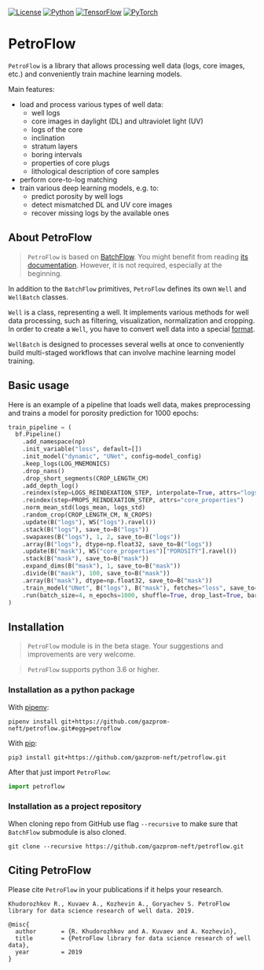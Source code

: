 [![License](https://img.shields.io/github/license/analysiscenter/batchflow.svg)](https://www.apache.org/licenses/LICENSE-2.0)
[![Python](https://img.shields.io/badge/python-3.6-blue.svg)](https://python.org)
[![TensorFlow](https://img.shields.io/badge/TensorFlow-1.15-orange.svg)](https://tensorflow.org)
[![PyTorch](https://img.shields.io/badge/PyTorch-1.5-orange.svg)](https://pytorch.org)


# PetroFlow

`PetroFlow` is a library that allows processing well data (logs, core images, etc.) and conveniently train machine learning models.

Main features:
* load and process various types of well data:
    * well logs
    * core images in daylight (DL) and ultraviolet light (UV)
    * logs of the core
    * inclination
    * stratum layers
    * boring intervals
    * properties of core plugs
    * lithological description of core samples
* perform core-to-log matching
* train various deep learning models, e.g. to:
    * predict porosity by well logs
    * detect mismatched DL and UV core images
    * recover missing logs by the available ones


## About PetroFlow

> `PetroFlow` is based on [BatchFlow](https://github.com/analysiscenter/batchflow). You might benefit from reading [its documentation](https://analysiscenter.github.io/batchflow). However, it is not required, especially at the beginning.

In addition to the `BatchFlow` primitives, `PetroFlow` defines its own `Well` and `WellBatch` classes.

`Well` is a class, representing a well. It implements various methods for well data processing, such as filtering, visualization, normalization and cropping. In order to create a `Well`, you have to convert well data into a special [format](https://github.com/gazprom-neft/petroflow/blob/master/well_format.md).

`WellBatch` is designed to processes several wells at once to conveniently build multi-staged workflows that can involve machine learning model training.


## Basic usage

Here is an example of a pipeline that loads well data, makes preprocessing and trains a model for porosity prediction for 1000 epochs:

```python
train_pipeline = (
  bf.Pipeline()
    .add_namespace(np)
    .init_variable("loss", default=[])
    .init_model("dynamic", "UNet", config=model_config)
    .keep_logs(LOG_MNEMONICS)
    .drop_nans()
    .drop_short_segments(CROP_LENGTH_CM)
    .add_depth_log()
    .reindex(step=LOGS_REINDEXATION_STEP, interpolate=True, attrs="logs")
    .reindex(step=PROPS_REINDEXATION_STEP, attrs="core_properties")
    .norm_mean_std(logs_mean, logs_std)
    .random_crop(CROP_LENGTH_CM, N_CROPS)
    .update(B("logs"), WS("logs").ravel())
    .stack(B("logs"), save_to=B("logs"))
    .swapaxes(B("logs"), 1, 2, save_to=B("logs"))
    .array(B("logs"), dtype=np.float32, save_to=B("logs"))
    .update(B("mask"), WS("core_properties")["POROSITY"].ravel())
    .stack(B("mask"), save_to=B("mask"))
    .expand_dims(B("mask"), 1, save_to=B("mask"))
    .divide(B("mask"), 100, save_to=B("mask"))
    .array(B("mask"), dtype=np.float32, save_to=B("mask"))
    .train_model("UNet", B("logs"), B("mask"), fetches="loss", save_to=V("loss", mode="a"))
    .run(batch_size=4, n_epochs=1000, shuffle=True, drop_last=True, bar=True, lazy=True)
)
```


## Installation

> `PetroFlow` module is in the beta stage. Your suggestions and improvements are very welcome.

> `PetroFlow` supports python 3.6 or higher.


### Installation as a python package

With [pipenv](https://docs.pipenv.org/):

    pipenv install git+https://github.com/gazprom-neft/petroflow.git#egg=petroflow

With [pip](https://pip.pypa.io/en/stable/):

    pip3 install git+https://github.com/gazprom-neft/petroflow.git

After that just import `PetroFlow`:
```python
import petroflow
```


### Installation as a project repository

When cloning repo from GitHub use flag `--recursive` to make sure that `BatchFlow` submodule is also cloned.

    git clone --recursive https://github.com/gazprom-neft/petroflow.git


## Citing PetroFlow

Please cite `PetroFlow` in your publications if it helps your research.

```
Khudorozhkov R., Kuvaev A., Kozhevin A., Goryachev S. PetroFlow library for data science research of well data. 2019.
```

```
@misc{
  author       = {R. Khudorozhkov and A. Kuvaev and A. Kozhevin},
  title        = {PetroFlow library for data science research of well data},
  year         = 2019
}
```
